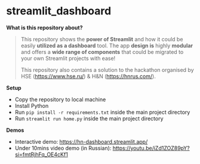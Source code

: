 # streamlit_dashboard

**What is this repository about?**
> This repository shows the **power of Streamlit** and how it could be easily **utilized as a dashboard** tool. The app **design is** highly **modular** and offers a **wide range of components** that could be migrated to your own Streamlit projects with ease!
>
> This repository also contains a solution to the hackathon organised by HSE (https://www.hse.ru/) & H&N (https://hnrus.com/).

**Setup**
* Copy the repository to local machine
* Install Python
* Run `pip install -r requirements.txt` inside the main project directory
* Run `streamlit run home.py` inside the main project directory

**Demos**
* Interactive demo: https://hn-dashboard.streamlit.app/
* Under 10mins video demo (in Russian): https://youtu.be/iZd1ZOZ89pY?si=fmtRjhFq_OE4cKf1
